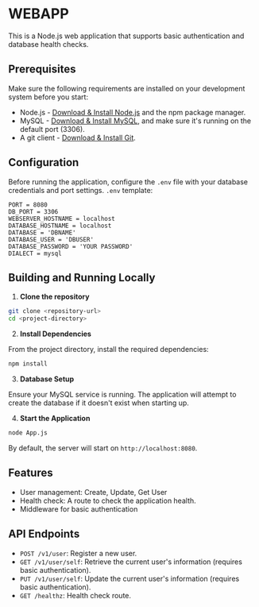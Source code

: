 # WEBAPP #

This is a Node.js web application that supports basic authentication and database health checks.
 
## Prerequisites
 
Make sure the following requirements are installed on your development system before you start:
 
- Node.js - [Download & Install Node.js](https://nodejs.org/en/download/) and the npm package manager.
- MySQL - [Download & Install MySQL](https://dev.mysql.com/downloads/mysql/), and make sure it's running on the default port (3306).
- A git client - [Download & Install Git](https://git-scm.com/downloads).
 
## Configuration
 
Before running the application, configure the `.env` file with your database credentials and port settings. `.env` template:
 
```plaintext
PORT = 8080
DB_PORT = 3306
WEBSERVER_HOSTNAME = localhost
DATABASE_HOSTNAME = localhost
DATABASE = 'DBNAME'
DATABASE_USER = 'DBUSER'
DATABASE_PASSWORD = 'YOUR PASSWORD'
DIALECT = mysql
```
 
## Building and Running Locally
 
1. **Clone the repository**
 
```bash
git clone <repository-url>
cd <project-directory>
```
 
2. **Install Dependencies**
 
From the project directory, install the required dependencies:
 
```bash
npm install
```
 
3. **Database Setup**
 
Ensure your MySQL service is running. The application will attempt to create the database if it doesn't exist when starting up.
 
4. **Start the Application**
 
```bash
node App.js
```
 
By default, the server will start on `http://localhost:8080`.
 
## Features
 

- User management: Create, Update, Get User
- Health check: A route to check the application health.
- Middleware for basic authentication
 
## API Endpoints
 
- `POST /v1/user`: Register a new user.
- `GET /v1/user/self`: Retrieve the current user's information (requires basic authentication).
- `PUT /v1/user/self`: Update the current user's information (requires basic authentication).
- `GET /healthz`: Health check route.